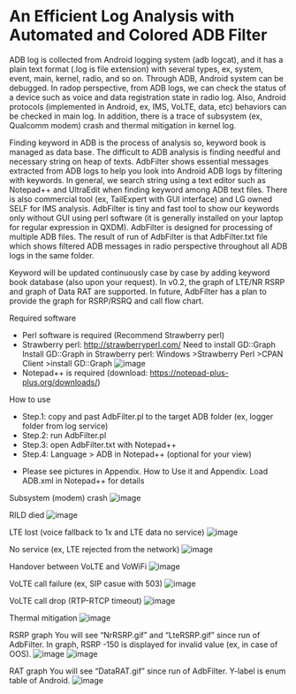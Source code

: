 # An Efficient Log Analysis with Automated and Colored ADB Filter

ADB log is collected from Android logging system (adb logcat), and it has a plain text format (.log is file extension) with several types, ex, system, event, main, kernel, radio, and so on. Through ADB, Android system can be debugged. In radop perspective, from ADB logs, we can check the status of a device such as voice and data registration state in radio log. Also, Android protocols (implemented in Android, ex, IMS, VoLTE, data, etc) behaviors can be checked in main log. In addition, there is a trace of subsystem (ex, Qualcomm modem) crash and thermal mitigation in kernel log. 

Finding keyword in ADB is the process of analysis so, keyword book is managed as data base. The difficult to ADB analysis is finding needful and necessary string on heap of texts. AdbFilter shows essential messages extracted from ADB logs to help you look into Android ADB logs by filtering with keywords. In general, we search string using a text editor such as Notepad++ and UltraEdit when finding keyword among ADB text files. There is also commercial tool (ex, TailExpert with GUI interface) and LG owned SELF for IMS analysis. AdbFilter is tiny and fast tool to show our keywords only without GUI using perl software (it is generally installed on your laptop for regular expression in QXDM). AdbFilter is designed for processing of multiple ADB files. The result of run of AdbFilter is that AdbFilter.txt file which shows filtered ADB messages in radio perspective throughout all ADB logs in the same folder. 

Keyword will be updated continuously case by case by adding keyword book database (also upon your request). In v0.2, the graph of LTE/NR RSRP and graph of Data RAT are supported. In future, AdbFilter has a plan to provide the graph for RSRP/RSRQ and call flow chart.

Required software
- Perl software is required (Recommend Strawberry perl)
- Strawberry perl: http://strawberryperl.com/ Need to install GD::Graph
  Install GD::Graph in Strawberry perl: Windows >Strawberry Perl >CPAN Client >install GD::Graph
  ![image](https://user-images.githubusercontent.com/77954837/114700790-e8031400-9d5c-11eb-8eb4-0a74c3ab1a17.png)
- Notepad++ is required (download: https://notepad-plus-plus.org/downloads/)

How to use
- Step.1: copy and past AdbFilter.pl to the target ADB folder (ex, logger folder from log service)
- Step.2: run AdbFilter.pl 
- Step.3: open AdbFilter.txt with Notepad++
- Step.4: Language > ADB in Notepad++ (optional for your view)
*	Please see pictures in Appendix. How to Use it and Appendix. Load ADB.xml in Notepad++ for details


Subsystem (modem) crash
![image](https://user-images.githubusercontent.com/77954837/114700858-05d07900-9d5d-11eb-81aa-048b0f018473.png)

RILD died
![image](https://user-images.githubusercontent.com/77954837/114700871-0bc65a00-9d5d-11eb-9b0b-523fe993b556.png)

LTE lost (voice fallback to 1x and LTE data no service)
![image](https://user-images.githubusercontent.com/77954837/114700886-108b0e00-9d5d-11eb-8fae-daefc96dee86.png)

No service (ex, LTE rejected from the network)
![image](https://user-images.githubusercontent.com/77954837/114700903-184ab280-9d5d-11eb-93e4-9866162be6c2.png)

Handover between VoLTE and VoWiFi 
![image](https://user-images.githubusercontent.com/77954837/114700912-1da7fd00-9d5d-11eb-891c-9738862f0c63.png)

VoLTE call failure (ex, SIP casue with 503)
![image](https://user-images.githubusercontent.com/77954837/114700935-239dde00-9d5d-11eb-8c65-9765df1fcc29.png)

VoLTE call drop (RTP-RTCP timeout)
![image](https://user-images.githubusercontent.com/77954837/114700954-28629200-9d5d-11eb-9afe-762e7ace1a13.png)

Thermal mitigation
![image](https://user-images.githubusercontent.com/77954837/114700971-2e587300-9d5d-11eb-9268-da50e9aaaa46.png)

RSRP graph
You will see “NrRSRP.gif” and “LteRSRP.gif” since run of AdbFilter. In graph, RSRP -150 is displayed for invalid value (ex, in case of OOS).
![image](https://user-images.githubusercontent.com/77954837/114700990-357f8100-9d5d-11eb-8a5f-977d364cd6a0.png)
![image](https://user-images.githubusercontent.com/77954837/114701019-3d3f2580-9d5d-11eb-940d-aac4502b9bef.png)

RAT graph
You will see “DataRAT.gif” since run of AdbFilter. Y-label is enum table of Android. 
![image](https://user-images.githubusercontent.com/77954837/114701040-43350680-9d5d-11eb-95f2-ea689000b09c.png)



